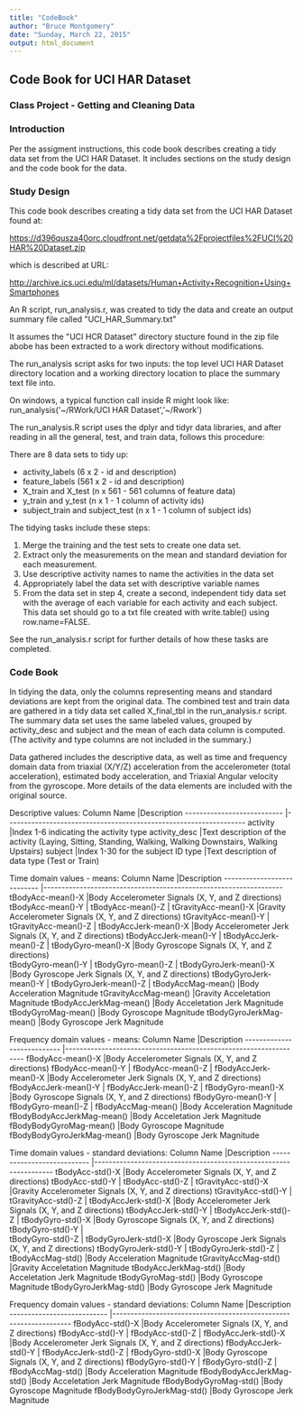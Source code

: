 ```yaml
---
title: "CodeBook"
author: "Bruce Montgomery"
date: "Sunday, March 22, 2015"
output: html_document
---
```


## Code Book for UCI HAR Dataset
### Class Project - Getting and Cleaning Data

### Introduction

Per the assigment instructions, this code book describes creating a tidy data set from
the UCI HAR Dataset.  It includes sections on the study design and the code book for the data.

### Study Design

This code book describes creating a tidy data set from the UCI HAR Dataset found at:

https://d396qusza40orc.cloudfront.net/getdata%2Fprojectfiles%2FUCI%20HAR%20Dataset.zip 

which is described at URL:

http://archive.ics.uci.edu/ml/datasets/Human+Activity+Recognition+Using+Smartphones

An R script, run_analysis.r, was created to tidy the data and create an output summary file
called "UCI_HAR_Summary.txt"

It assumes the "UCI HCR Dataset" directory stucture found in the zip file abobe
has been extracted to a work directory without modifications.

The run_analysis script asks for two inputs: the top level UCI HAR Dataset directory location
and a working directory location to place the summary text file into.

On windows, a typical function call inside R might look like:
run_analysis('~/RWork/UCI HAR Dataset','~/Rwork')

The run_analysis.R script uses the dplyr and tidyr data libraries, and after reading in
all the general, test, and train data, follows this procedure:

There are 8 data sets to tidy up:
 * activity_labels (6 x 2 - id and description) 
 * feature_labels (561 x 2 - id and description)
 * X_train and X_test (n x 561 - 561 columns of feature data)
 * y_train and y_test (n x 1 - 1 column of activity ids)
 * subject_train and subject_test (n x 1 - 1 column of subject ids)

The tidying tasks include these steps:
1. Merge the training and the test sets to create one data set.
2. Extract only the measurements on the mean and standard deviation for each measurement. 
3. Use descriptive activity names to name the activities in the data set
4. Appropriately label the data set with descriptive variable names 
5. From the data set in step 4, create a second, independent tidy data set with the average of each variable for each activity and each subject. This data set should go to a txt file created with write.table() using row.name=FALSE.

See the run_analysis.r script for further details of how these tasks are completed.

### Code Book

In tidying the data, only the columns representing means and standard deviations are kept from the
original data.  The combined test and train data are gathered in a tidy data set called X_final_tbl
in the run_analysis.r script.  The summary data set uses the same labeled values, grouped by activity_desc and subject 
and the mean of each data column is computed.  (The activity and type columns are not included in the summary.)

Data gathered includes the descriptive data, as well as time and frequency domain data from triaxial (X/Y/Z) acceleration from the accelerometer (total acceleration), estimated body acceleration, and Triaxial Angular velocity from the gyroscope.  More details of the data elements are included with the original source.


Descriptive values:
Column Name                 |Description
--------------------------- |------------------------------------------------------------------
activity                    |Index 1-6 indicating the activity type
activity_desc	              |Text description of the activity (Laying, Sitting, Standing, Walking, Walking Downstairs, Walking Upstairs)
subject	    	              |Index 1-30 for the subject ID
type                        |Text description of data type (Test or Train)

Time domain values - means:
Column Name                 |Description
--------------------------- |------------------------------------------------------------------
tBodyAcc-mean()-X           |Body Accelerometer Signals (X, Y, and Z directions)
tBodyAcc-mean()-Y           |
tBodyAcc-mean()-Z	          |
tGravityAcc-mean()-X        |Gravity Accelerometer Signals (X, Y, and Z directions)
tGravityAcc-mean()-Y	      |
tGravityAcc-mean()-Z	      |
tBodyAccJerk-mean()-X	      |Body Accelerometer Jerk Signals (X, Y, and Z directions)
tBodyAccJerk-mean()-Y	      |
tBodyAccJerk-mean()-Z	      |
tBodyGyro-mean()-X          |Body Gyroscope Signals (X, Y, and Z directions)	
tBodyGyro-mean()-Y	        |
tBodyGyro-mean()-Z	        |
tBodyGyroJerk-mean()-X	    |Body Gyroscope Jerk Signals (X, Y, and Z directions)
tBodyGyroJerk-mean()-Y	    |
tBodyGyroJerk-mean()-Z	    |
tBodyAccMag-mean()	        |Body Acceleration Magnitude
tGravityAccMag-mean()	      |Gravity Acceletation Magnitude
tBodyAccJerkMag-mean()	    |Body Acceletation Jerk Magnitude
tBodyGyroMag-mean()	        |Body Gyroscope Magnitude
tBodyGyroJerkMag-mean()	    |Body Gyroscope Jerk Magnitude

Frequency domain values - means:
Column Name                 |Description
--------------------------- |------------------------------------------------------------------
fBodyAcc-mean()-X	          |Body Accelerometer Signals (X, Y, and Z directions)
fBodyAcc-mean()-Y	          |
fBodyAcc-mean()-Z	          |
fBodyAccJerk-mean()-X       |Body Accelerometer Jerk Signals (X, Y, and Z directions)	
fBodyAccJerk-mean()-Y	      |
fBodyAccJerk-mean()-Z	      |
fBodyGyro-mean()-X	        |Body Gyroscope Signals (X, Y, and Z directions)
fBodyGyro-mean()-Y	        |
fBodyGyro-mean()-Z	        |
fBodyAccMag-mean()	        |Body Acceleration Magnitude
fBodyBodyAccJerkMag-mean()	|Body Acceletation Jerk Magnitude
fBodyBodyGyroMag-mean()	    |Body Gyroscope Magnitude
fBodyBodyGyroJerkMag-mean()	|Body Gyroscope Jerk Magnitude

Time domain values - standard deviations:
Column Name                 |Description
--------------------------- |------------------------------------------------------------------
tBodyAcc-std()-X	          |Body Accelerometer Signals (X, Y, and Z directions)
tBodyAcc-std()-Y	          |
tBodyAcc-std()-Z	          |
tGravityAcc-std()-X	        |Gravity Accelerometer Signals (X, Y, and Z directions)
tGravityAcc-std()-Y	        |
tGravityAcc-std()-Z	        |
tBodyAccJerk-std()-X	      |Body Accelerometer Jerk Signals (X, Y, and Z directions)
tBodyAccJerk-std()-Y	      |
tBodyAccJerk-std()-Z	      |
tBodyGyro-std()-X	          |Body Gyroscope Signals (X, Y, and Z directions)
tBodyGyro-std()-Y           |	
tBodyGyro-std()-Z	          |
tBodyGyroJerk-std()-X	      |Body Gyroscope Jerk Signals (X, Y, and Z directions)
tBodyGyroJerk-std()-Y	      |
tBodyGyroJerk-std()-Z	      |
tBodyAccMag-std()	          |Body Acceleration Magnitude
tGravityAccMag-std()	      |Gravity Acceletation Magnitude
tBodyAccJerkMag-std()	      |Body Acceletation Jerk Magnitude
tBodyGyroMag-std()	        |Body Gyroscope Magnitude
tBodyGyroJerkMag-std()	    |Body Gyroscope Jerk Magnitude

Frequency domain values - standard deviations:
Column Name                 |Description
--------------------------- |------------------------------------------------------------------
fBodyAcc-std()-X	          |Body Accelerometer Signals (X, Y, and Z directions)
fBodyAcc-std()-Y	          |
fBodyAcc-std()-Z	          |
fBodyAccJerk-std()-X	      |Body Accelerometer Jerk Signals (X, Y, and Z directions)
fBodyAccJerk-std()-Y	      |
fBodyAccJerk-std()-Z	      |
fBodyGyro-std()-X	          |Body Gyroscope Signals (X, Y, and Z directions)
fBodyGyro-std()-Y	          |
fBodyGyro-std()-Z	          |
fBodyAccMag-std()	          |Body Acceleration Magnitude
fBodyBodyAccJerkMag-std()	  |Body Acceletation Jerk Magnitude
fBodyBodyGyroMag-std()	    |Body Gyroscope Magnitude
fBodyBodyGyroJerkMag-std()  |Body Gyroscope Jerk Magnitude

